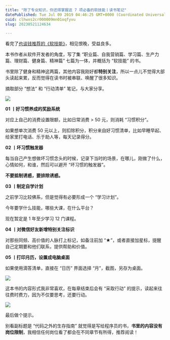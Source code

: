 ```yaml
---
title: "除了专业知识，你还得掌握这 7 项必备的软技能丨读书笔记"
datePublished: Tue Jul 09 2019 04:46:25 GMT+0000 (Coordinated Universal Time)
cuid: clhwxs2cr000009mn01oqfyvu
slug: 20230521124634

---
```


看完了[也谈钱推荐的《软技能》](https://mp.weixin.qq.com/s?__biz=MzUzNjE3NzQ3Nw==&mid=2247483900&idx=1&sn=70687e58c0dc70ba2664f0f8b31a0f5a&scene=21#wechat_redirect)，相见恨晚，受益良多。

本书作者从软件开发者的角度，写了集 “职业篇、自我营销篇、学习篇、生产力篇、理财篇、健身篇、精神篇” 七篇为一体，并概括为 “软技能” 的书。

书里除了健身和精神这两篇，其他内容我刚好都**特别关注**，所以一点儿不觉得大部头读起来累，反而觉得在读书时被串联、唤醒了很多知识。

摘取部分 “想法” 和 “行动清单” 笔记，与大家分享。

![](url)

**01 丨好习惯养成的奖励系统**

对应上自己的消费设置限额，比如日常消费 &gt; 50 元，则消耗 “习惯积分”。

如果想单次消费 50 元以上，则扣除积分，积分来自好习惯清单，比如早睡早起、给家里打电话、乐于助人等，每天记录得分。

**02 丨坏习惯触发器**

每当自己产生想做坏习惯念头的时候，记录下当时的场景，在哪儿，刚做了什么，心情如何，和谁，然后可以避开 “坏习惯的触发器”。

**不要抵制诱惑，要排除诱惑。**

**03 丨制定自学计划**

之前学习比较佛系，但是觉得有必要形成一个 “学习计划”。

今年要学什么技能，哪些大课，在什么平台？

现在暂定是 1 年至少学习 12 门课程。

**04 丨对微信好友新增特别关注标识**

对那些同频、高价值的人脉打上标记，如备注前加 “★”，或者直接加星标，提醒自己定期要和他们联系，提供帮助和价值。

**05 丨打印月历，设置成电脑桌面**

如果使用滴答清单，直接在 “日历” 界面选择 “月”，截图，另存为桌面。

![](url)

这本书的内容形式我非常喜欢，在每章结束后会有 “采取行动” 的提示，读起来往往费时费力，因为不仅要思考，还要行动。

![](url)

最后做个提示。

别看副标题是 “代码之外的生存指南” 就觉得是写给程序员的书，**书里的内容没有岗位限制**，我相信任何岗位看了都会在不同章节有所得，推荐阅读！